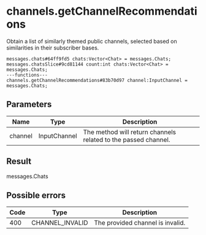 # channels.getChannelRecommendations
Obtain a list of similarly themed public channels, selected based on similarities in their subscriber bases.

```
messages.chats#64ff9fd5 chats:Vector<Chat> = messages.Chats;
messages.chatsSlice#9cd81144 count:int chats:Vector<Chat> = messages.Chats;
---functions---
channels.getChannelRecommendations#83b70d97 channel:InputChannel = messages.Chats;
```

## Parameters
| Name | Type | Description |
| ---- | :----: | ----------- |
| channel | InputChannel | The method will return channels related to the passed channel. |


## Result
messages.Chats

## Possible errors
| Code | Type | Description |
| ---- | :----: | ----------- |
| 400 | CHANNEL_INVALID | The provided channel is invalid. |

